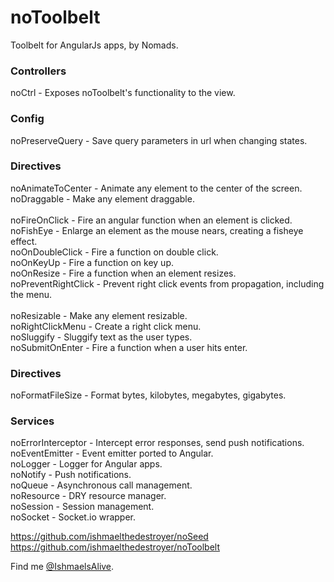 # noToolbelt

Toolbelt for AngularJs apps, by Nomads. <br />

### Controllers

noCtrl - Exposes noToolbelt's functionality to the view. <br />

### Config

noPreserveQuery - Save query parameters in url when changing states. <br />

### Directives

noAnimateToCenter - Animate any element to the center of the screen. <br />
noDraggable - Make any element draggable. <br /> <br />
noFireOnClick - Fire an angular function when an element is clicked. <br />
noFishEye - Enlarge an element as the mouse nears, creating a fisheye effect. <br />
noOnDoubleClick - Fire a function on double click. <br />
noOnKeyUp - Fire a function on key up. <br />
noOnResize - Fire a function when an element resizes. <br />
noPreventRightClick - Prevent right click events from propagation, including the menu. <br /> <br />
noResizable - Make any element resizable. <br />
noRightClickMenu - Create a right click menu. <br />
noSluggify - Sluggify text as the user types. <br />
noSubmitOnEnter - Fire a function when a user hits enter. <br />

### Directives

noFormatFileSize - Format bytes, kilobytes, megabytes, gigabytes. <br />

### Services

noErrorInterceptor - Intercept error responses, send push notifications. <br />
noEventEmitter - Event emitter ported to Angular. <br />
noLogger - Logger for Angular apps. <br />
noNotify - Push notifications. <br />
noQueue - Asynchronous call management. <br />
noResource - DRY resource manager. <br />
noSession - Session management. <br />
noSocket - Socket.io wrapper. <br />


<a href='https://github.com/ishmaelthedestroyer/noSeed'>https://github.com/ishmaelthedestroyer/noSeed</a> <br />
<a href='https://github.com/ishmaelthedestroyer/noToolbelt'>https://github.com/ishmaelthedestroyer/noToolbelt</a> <br />

Find me <a href='http://twitter.com/IshmaelsAlive'>@IshmaelsAlive</a>.